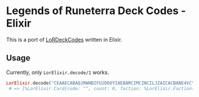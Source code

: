 # Legends of Runeterra Deck Codes - Elixir

This is a port of [LoRDeckCodes](https://github.com/RiotGames/LoRDeckCodes) written in Elixir.

## Usage

Currently, only `LorElixir.decode/1` works.

```elixir
LorElixir.decode("CEAAECABAQJRWHBIFU2DOOYIAEBAMCIMCINCILJZAICACBANE4VCYBABAILR2HRL")
 # => [%LorElixir.Card{code: "", count: 0, faction: %LorElixir.Faction{id: 0, name: "", short_code: ""}}]
```